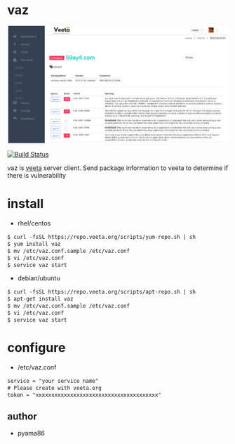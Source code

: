 # vaz
<p align="center">
  <img alt="VEETA" src="https://github.com/pyama86/vaz/blob/master/img/veeta.png?raw=true" width="500">
</p>

[![Build Status](https://travis-ci.org/pyama86/vaz.svg?branch=master)](https://travis-ci.org/pyama86/vaz)

vaz is [veeta](https://veeta.org) server client.
Send package information to veeta to determine if there is vulnerability

# install

- rhel/centos

```
$ curl -fsSL https://repo.veeta.org/scripts/yum-repo.sh | sh
$ yum install vaz
$ mv /etc/vaz.conf.sample /etc/vaz.conf
$ vi /etc/vaz.conf
$ service vaz start
```

- debian/ubuntu

```
$ curl -fsSL https://repo.veeta.org/scripts/apt-repo.sh | sh
$ apt-get install vaz
$ mv /etc/vaz.conf.sample /etc/vaz.conf
$ vi /etc/vaz.conf
$ service vaz start
```

# configure
- /etc/vaz.conf

```
service = "your service name"
# Please create with veeta.org
token = "xxxxxxxxxxxxxxxxxxxxxxxxxxxxxxxxxxxxxxx"
```

## author
* pyama86
